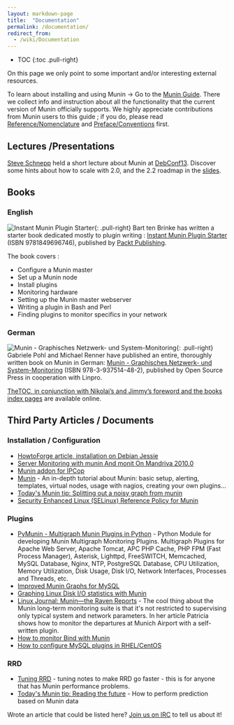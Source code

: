 ```yaml
---
layout: markdown-page
title:  "Documentation"
permalink: /documentation/
redirect_from:
  - /wiki/Documentation
---
```


* TOC
{:toc .pull-right}

On this page we only point to some important and/or interesting external resources. 

To learn about installing and using Munin -> Go to the [Munin Guide](https://guide.munin-monitoring.org/).
There we collect info and instruction about all the functionality that the current version of Munin officially supports.
We highly appreciate contributions from Munin users to this guide ; if you do, please read [Reference/Nomenclature](https://munin.readthedocs.org/en/latest/reference/nomenclature.html)
and [Preface/Conventions](https://munin.readthedocs.org/en/latest/preface/conventions.html) first.

## Lectures /Presentations
[Steve Schnepp](/community/#steve-schnepp-developer-project-admin) held a short lecture about Munin at
[​DebConf13](https://debconf13.debconf.org/). Discover some hints about how to scale with 2.0, and the 2.2 roadmap in the
[​slides](http://snide.free.fr/munin/dc13/).

## Books

### English
![​Instant Munin Plugin Starter](/assets/img/documentation/instant-munin-plugin-starter.jpg){: .pull-right}
Bart ten Brinke has written a starter book dedicated mostly to plugin writing :
[​Instant Munin Plugin Starter](https://www.packtpub.com/networking-and-servers/instant-munin-plugin-starter-instant)
(ISBN 9781849696746), published by ​[Packt Publishing](https://www.packtpub.com/).

The book covers :

- Configure a Munin master
- Set up a Munin node
- Install plugins
- Monitoring hardware
- Setting up the Munin master webserver
- Writing a plugin in Bash and Perl
- Finding plugins to monitor specifics in your network

### German
![Munin - Graphisches Netzwerk- und System-Monitoring](/assets/img/documentation/munin-graphisches-netzwerk-und-system-monitoring.jpg){: .pull-right}
Gabriele Pohl and Michael Renner have published an entire, thoroughly written book on Munin in German:
[Munin - Graphisches Netzwerk- und System-Monitoring](http://www.amazon.de/Munin-Graphisches-System-Monitoring-Gabriele-Pohl/dp/3937514481)
(ISBN 978-3-937514-48-2), published by ​Open Source Press in cooperation with Linpro.

[The ​TOC, in conjunction with Nikolai’s and Jimmy’s foreword and the books index pages](http://www.blickinsbuch.de/item/f1911b3f696f957f0612d3bd0c0930a1) are available online.

## Third Party Articles / Documents

### Installation / Configuration

- [HowtoForge article, installation on Debian Jessie](https://www.howtoforge.com/tutorial/server-monitoring-with-munin-and-monit-on-debian/)
- [Server Monitoring with munin And monit On Mandriva 2010.0](https://www.howtoforge.com/server-monitoring-with-munin-and-monit-on-mandriva-2010.0)
- [Munin addon for IPCop](http://www.ban-solms.de/t/IPCop-munin.html)
- [Munin](http://waste.mandragor.org/munin_tutorial/munin.html) - An in-depth tutorial about Munin: basic setup, alerting, templates, virtual nodes, usage with nagios, creating your own plugins...
- [Today's Munin tip: Splitting out a noisy graph from munin](http://ingvar.blog.linpro.no/2008/04/07/todays-munin-tip-splitting-out-a-noisy-graph-from-munin/)
- [Security Enhanced Linux (SELinux) Reference Policy for Munin](http://oss.tresys.com/docs/refpolicy/api/services_munin.html)

### Plugins

- [PyMunin - Multigraph Munin Plugins in Python](http://aouyar.github.com/PyMunin/) - Python Module for developing Munin Multigraph Monitoring Plugins. Multigraph Plugins for Apache Web Server, Apache Tomcat, APC PHP Cache, PHP FPM (Fast Process Manager), Asterisk, Lighttpd, FreeSWITCH, Memcached, MySQL Database, Nginx, NTP, PostgreSQL Database, CPU Utilization, Memory Utilization, Disk Usage, Disk I/O, Network Interfaces, Processes and Threads, etc.
- [Improved Munin Graphs for MySQL](http://oierud.net/bliki/ImprovedMuninGraphsForMySQL.html)
- [Graphing Linux Disk I/O statistics with Munin](http://blogs.amd.co.at/robe/2008/12/graphing-linux-disk-io-statistics-with-munin.html)
- [Linux Journal: Munin—the Raven Reports](http://www.linuxjournal.com/article/10248) - The cool thing about the Munin long-term monitoring suite is that it's not restricted to supervising only typical system and network parameters. In her article Patricia shows how to monitor the departures at Munich Airport with a self-written plugin.
- [How to monitor Bind with Munin](http://blog.larsstrand.no/2008/02/how-to-monitor-bind-with-munin.html)
- [How to configure MySQL plugins in RHEL/CentOS](http://www.mbrando.com/2007/08/06/how-to-get-your-mysql-munin-graphs-working/)

### RRD

- [Tuning RRD](http://oss.oetiker.ch/rrdtool-trac/wiki/TuningRRD) - tuning notes to make RRD go faster - this is for anyone that has Munin performance problems.
- [Today's Munin tip: Reading the future](http://ingvar.blog.linpro.no/2008/11/13/todays-munin-tip-reading-the-future/) - How to perform prediction based on Munin data


Wrote an article that could be listed here? [Join us on IRC](/community/#internet-relay-chat) to tell us about it!
